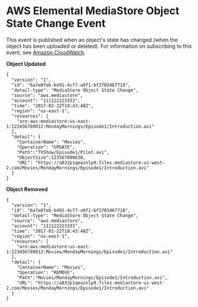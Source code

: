 # AWS Elemental MediaStore Object State Change Event<a name="monitoring-cloudwatch-events-object-state-change"></a>

This event is published when an object's state has changed \(when the object has been uploaded or deleted\)\. For information on subscribing to this event, see [Amazon CloudWatch](http://docs.aws.amazon.com/cloudwatch/)\.

**Object Updated**

```
{
  "version": "1",
  "id": "6a7e8feb-b491-4cf7-a9f1-bf3703467718",
  "detail-type": "MediaStore Object State Change",
  "source": "aws.mediastore",
  "account": "111122223333",
  "time": "2017-02-22T18:43:48Z",
  "region": "us-east-1",
  "resources": [
    "arn:aws:mediastore:us-east-1:123456789012:MondayMornings/Episode1/Introduction.avi"
  ],
  "detail": {
    "ContainerName": "Movies",
    "Operation": "UPDATE",
    "Path":"TVShow/Episode1/Pilot.avi",
    "ObjectSize":123567890830,
    "URL": "https://a832p1qeaznlp9.files.mediastore-us-west-2.com/Movies/MondayMornings/Episode1/Introduction.avi"
  }
}
```

**Object Removed**

```
{
  "version": "1",
  "id": "6a7e8feb-b491-4cf7-a9f1-bf3703467718",
  "detail-type": "MediaStore Object State Change",
  "source": "aws.mediastore",
  "account": "111122223333",
  "time": "2017-02-22T18:43:48Z",
  "region": "us-east-1",
  "resources": [
    "arn:aws:mediastore:us-east-1:123456789012:Movies/MondayMornings/Episode1/Introduction.avi"
  ],
  "detail": {
    "ContainerName": "Movies",
    "Operation": "REMOVE",
    "Path":"Movies/MondayMornings/Episode1/Introduction.avi",
    "URL": "https://a832p1qeaznlp9.files.mediastore-us-west-2.com/Movies/MondayMornings/Episode1/Introduction.avi"
  }
}
```